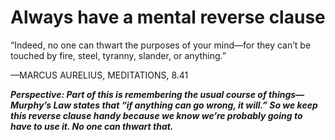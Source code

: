 # Always have a mental reverse clause

“Indeed, no one can thwart the purposes of your mind—for they can’t be touched by fire, steel, tyranny, slander, or anything.”

—MARCUS AURELIUS, MEDITATIONS, 8.41

***Perspective: Part of this is remembering the usual course of things—Murphy’s Law states that “if anything can go wrong, it will.” So we keep this reverse clause handy because we know we’re probably going to have to use it. No one can thwart that.***